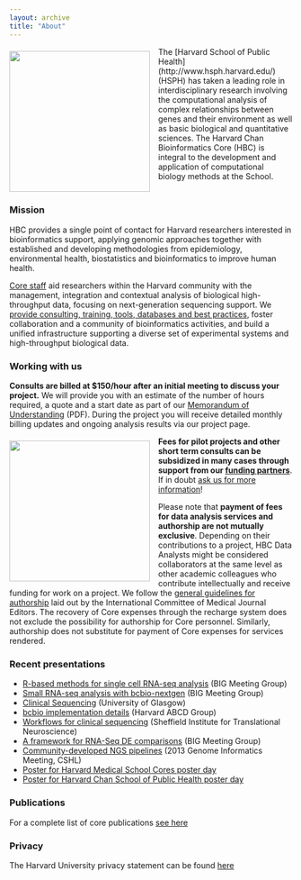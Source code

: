 ```yaml
---
layout: archive
title: "About"
---
```


<p><img style="float: left; margin: 7px 15px 0px 0px;" src="/images/hsph_building.jpg" width="250" /></p> The [Harvard School of Public Health](http://www.hsph.harvard.edu/) (HSPH) has taken a leading role in interdisciplinary research involving the computational analysis of complex relationships between genes and their environment as well as basic biological and quantitative sciences. The Harvard Chan Bioinformatics Core (HBC) is integral to the development and application of computational biology methods at the School.

<div style="clear: left;"></div>

### Mission

HBC provides a single point of contact for Harvard researchers interested in bioinformatics support, applying genomic approaches together with established and developing methodologies from epidemiology, environmental health, biostatistics and bioinformatics to improve human health.

[Core staff](/people) aid researchers within the Harvard community with the management, integration and contextual analysis of biological high-throughput data, focusing on next-generation sequencing support. We [provide consulting, training, tools, databases and best practices](/services), foster collaboration and a community of bioinformatics activities, and build a unified infrastructure supporting a diverse set of experimental systems and high-throughput biological data.


### Working with us

**Consults are billed at $150/hour after an initial meeting to discuss your project.**  We will provide you with an estimate of the number of hours required, a quote and a start date as part of our [Memorandum of Understanding](https://dl.dropboxusercontent.com/u/407047/Ghost/hbc/CHB%20MOU.pdf) (PDF). During the project you will receive detailed monthly billing updates and ongoing analysis results via our project page.

<p><img src="/images/fineprint.jpg" style="float: left; margin: 7px 15px 10px 0px;"  width="250" /> </p>

**Fees for pilot projects and other short term consults can be subsidized in many cases through support from our [funding partners](/funders)**. If in doubt [ask us for more information](/contact)!

Please note that **payment of fees for data analysis services and authorship are not mutually exclusive**. Depending on their contributions to a project, HBC Data Analysts might be considered collaborators at the same level as other academic colleagues who contribute intellectually and receive funding for work on a project. We follow the [general guidelines for authorship](http://www.icmje.org/recommendations/browse/roles-and-responsibilities/defining-the-role-of-authors-and-contributors.html) laid out by the International Committee of Medical Journal Editors. The recovery of Core expenses through the recharge system does not exclude the possibility for authorship for Core personnel. Similarly, authorship does not substitute for payment of Core expenses for services rendered.

### Recent presentations
* [R-based methods for single cell RNA-seq analysis](https://github.com/steinbaugh/presentations/blob/master/2017-05-04/mit_big_meeting/mit_big_meeting.pdf) (BIG Meeting Group) 
* [Small RNA-seq analysis with bcbio-nextgen](https://github.com/lpantano/mypubs/raw/master/talks/bcbio-srnaseq-BIG-20151203.pdf) (BIG Meeting Group)
* [Clinical Sequencing](https://dl.dropboxusercontent.com/u/407047/Work/Presentations/20140503%20Glasgow%20Clinical%20Sequencing.pdf) (University of Glasgow)
* [bcbio implementation details](https://github.com/chapmanb/bcbb/raw/master/talks/abcd2014_bcbio_nextgen/chapman_bcbio.pdf) (Harvard ABCD Group)
* [Workflows for clinical sequencing](https://dl.dropboxusercontent.com/u/407047/Work/Presentations/20140218%20Sheffield%20NGS%20in%20Public%20Health.pdf) (Sheffield Institute for
Translational Neuroscience)
* [A framework for RNA-Seq DE comparisons](https://dl.dropboxusercontent.com/u/407047/Work/Presentations/20140200%20BIG-meeting-feb-2014.pdf) (BIG Meeting Group)
* [Community-developed NGS pipelines](https://dl.dropboxusercontent.com/u/407047/Work/Presentations/20131102%20CSHL%20Genome%20Informatics/20131101%20CSHL%20GI2013%20bcbio.pdf) (2013 Genome Informatics Meeting, CSHL)
* [Poster for Harvard Medical School Cores poster day](https://github.com/hbc/presentations/blob/master/20171204-TNT_core_posterday.pdf)
* [Poster for Harvard Chan School of Public Health poster day](https://github.com/hbc/presentations/blob/master/20180518-HSPH_posterday.pdf)

### Publications

For a  complete list of core publications [see here](https://www.ncbi.nlm.nih.gov/myncbi/browse/collection/51262208/?sort=date&direction=descending)

### Privacy

The Harvard University privacy statement can be found [here](https://www.harvard.edu/privacy-statement)
